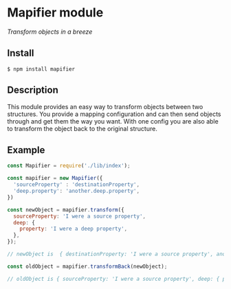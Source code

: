 # Mapifier module
*Transform objects in a breeze*

## Install
`$ npm install mapifier`

## Description
This module provides an easy way to transform objects
between two structures. You provide a mapping configuration
and can then send objects through and get them the way you want.
With one config you are also able to transform the object back
to the original structure.

## Example
```javascript
const Mapifier = require('./lib/index');

const mapifier = new Mapifier({
  'sourceProperty' : 'destinationProperty',
  'deep.property': 'another.deep.property',
})

const newObject = mapifier.transform({
  sourceProperty: 'I were a source property',
  deep: {
    property: 'I were a deep property',
  },
});

// newObject is  { destinationProperty: 'I were a source property', another: { deep: { property: 'I were a deep property' } } }

const oldObject = mapifier.transformBack(newObject);

// oldObject is { sourceProperty: 'I were a source property', deep: { property: 'I were a deep property' } }
```